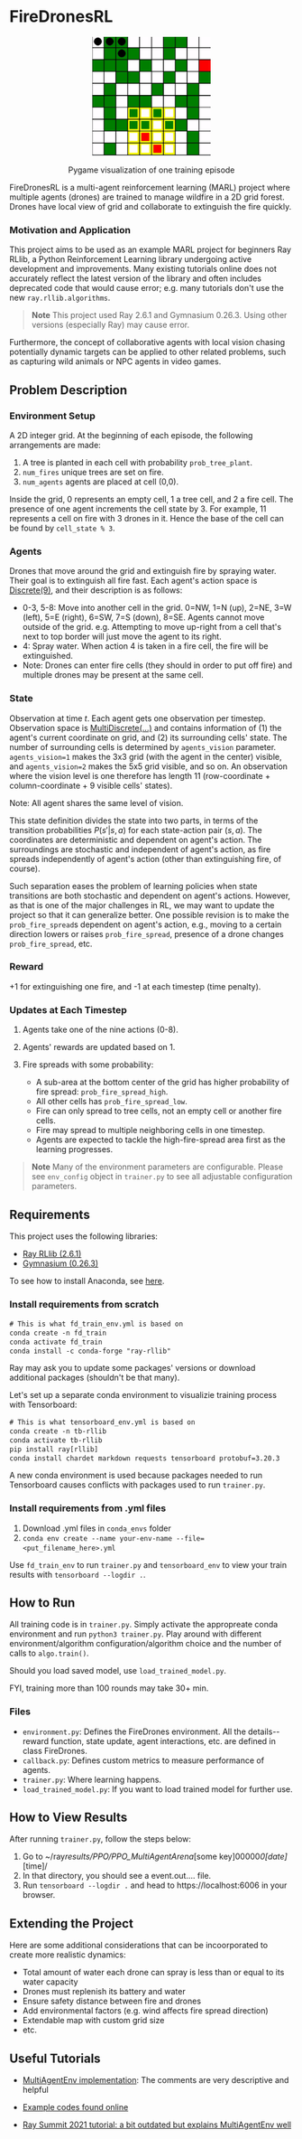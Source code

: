 # FireDronesRL

<p align='center'>
<img src="./training_example.gif" width="210" height="210" />
<p align='center'>Pygame visualization of one training episode</p>
</p>

FireDronesRL is a multi-agent reinforcement learning (MARL) project where multiple agents (drones) are trained to manage wildfire in a 2D grid forest. Drones have local view of grid and collaborate to extinguish the fire quickly.

### Motivation and Application

This project aims to be used as an example MARL project for beginners Ray RLlib, a Python Reinforcement Learning library undergoing active development and improvements. Many existing tutorials online does not accurately reflect the latest version of the library and often includes deprecated code that would cause error; e.g. many tutorials don't use the new `ray.rllib.algorithms`.

> **Note**
> This project used Ray 2.6.1 and Gymnasium 0.26.3. Using other versions (especially Ray) may cause error.

Furthermore, the concept of collaborative agents with local vision chasing potentially dynamic targets can be applied to other related problems, such as capturing wild animals or NPC agents in video games.

## Problem Description

### Environment Setup

A 2D integer grid. At the beginning of each episode, the following arrangements are made:

1. A tree is planted in each cell with probability `prob_tree_plant`.
2. `num_fires` unique trees are set on fire.
3. `num_agents` agents are placed at cell (0,0).

Inside the grid, 0 represents an empty cell, 1 a tree cell, and 2 a fire cell. The presence of one agent increments the cell state by 3. For example, 11 represents a cell on fire with 3 drones in it. Hence the base of the cell can be found by `cell_state % 3`.

### Agents

Drones that move around the grid and extinguish fire by spraying water. Their goal is to extinguish all fire fast. Each agent's action space is [Discrete(9)](https://gymnasium.farama.org/api/spaces/fundamental/#discrete), and their description is as follows:

-   0-3, 5-8: Move into another cell in the grid. 0=NW, 1=N (up), 2=NE, 3=W (left), 5=E (right), 6=SW, 7=S (down), 8=SE. Agents cannot move outside of the grid. e.g. Attempting to move up-right from a cell that's next to top border will just move the agent to its right.
-   4: Spray water. When action 4 is taken in a fire cell, the fire will be extinguished.
-   Note: Drones can enter fire cells (they should in order to put off fire) and multiple drones may be present at the same cell.

### State

Observation at time $t$. Each agent gets one observation per timestep. Observation space is [MultiDiscrete(...)](https://gymnasium.farama.org/api/spaces/fundamental/#multidiscrete) and contains information of (1) the agent's current coordinate on grid, and (2) its surrounding cells' state. The number of surrounding cells is determined by `agents_vision` parameter. `agents_vision=1` makes the 3x3 grid (with the agent in the center) visible, and `agents_vision=2` makes the 5x5 grid visible, and so on. An observation where the vision level is one therefore has length 11 (row-coordinate + column-coordinate + 9 visible cells' states).

Note: All agent shares the same level of vision.

This state definition divides the state into two parts, in terms of the transition probabilities $P(s'|s,a)$ for each state-action pair $(s,a)$. The coordinates are deterministic and dependent on agent's action. The surroundings are stochastic and independent of agent's action, as fire spreads independently of agent's action (other than extinguishing fire, of course).

Such separation eases the problem of learning policies when state transitions are both stochastic and dependent on agent's actions. However, as that is one of the major challenges in RL, we may want to update the project so that it can generalize better. One possible revision is to make the `prob_fire_spread`s dependent on agent's action, e.g., moving to a certain direction lowers or raises `prob_fire_spread`, presence of a drone changes `prob_fire_spread`, etc.

### Reward

+1 for extinguishing one fire, and -1 at each timestep (time penalty).

### Updates at Each Timestep

1. Agents take one of the nine actions (0-8).
2. Agents' rewards are updated based on 1.
3. Fire spreads with some probability:

    - A sub-area at the bottom center of the grid has higher probability of fire spread: `prob_fire_spread_high`.
    - All other cells has `prob_fire_spread_low`.
    - Fire can only spread to tree cells, not an empty cell or another fire cells.
    - Fire may spread to multiple neighboring cells in one timestep.
    - Agents are expected to tackle the high-fire-spread area first as the learning progresses.

> **Note**
> Many of the environment parameters are configurable. Please see `env_config` object in `trainer.py` to see all adjustable configuration parameters.

## Requirements

This project uses the following libraries:

-   [Ray RLlib (2.6.1)](https://docs.ray.io/en/latest/rllib/index.html)
-   [Gymnasium (0.26.3)](https://gymnasium.farama.org/)

To see how to install Anaconda, see [here](https://docs.anaconda.com/free/anaconda/install/).

### Install requirements from scratch

```
# This is what fd_train_env.yml is based on
conda create -n fd_train
conda activate fd_train
conda install -c conda-forge "ray-rllib"
```

Ray may ask you to update some packages' versions or download additional packages (shouldn't be that many).

Let's set up a separate conda environment to visualizie training process with Tensorboard:

```
# This is what tensorboard_env.yml is based on
conda create -n tb-rllib
conda activate tb-rllib
pip install ray[rllib]
conda install chardet markdown requests tensorboard protobuf=3.20.3
```

A new conda environment is used because packages needed to run Tensorboard causes conflicts with packages used to run `trainer.py`.

### Install requirements from .yml files

1. Download .yml files in `conda_envs` folder
2. `conda env create --name your-env-name --file=<put_filename_here>.yml`

Use `fd_train_env` to run `trainer.py` and `tensorboard_env` to view your train results with `tensorboard --logdir .`.

## How to Run

All training code is in `trainer.py`. Simply activate the appropreate conda environment and run `python3 trainer.py`. Play around with different environment/algorithm configuration/algorithm choice and the number of calls to `algo.train()`.

Should you load saved model, use `load_trained_model.py`.

FYI, training more than 100 rounds may take 30+ min.

### Files

-   `environment.py`: Defines the FireDrones environment. All the details--reward function, state update, agent interactions, etc. are defined in class FireDrones.
-   `callback.py`: Defines custom metrics to measure performance of agents.
-   `trainer.py`: Where learning happens.
-   `load_trained_model.py`: If you want to load trained model for further use.

## How to View Results

After running `trainer.py`, follow the steps below:

1. Go to ~/ray*results/PPO/PPO_MultiAgentArena*[some key]00000*0[date]*[time]/
2. In that directory, you should see a event.out.... file.
3. Run `tensorboard --logdir .` and head to https://localhost:6006 in your browser.

## Extending the Project

Here are some additional considerations that can be incoorporated to create more realistic dynamics:

-   Total amount of water each drone can spray is less than or equal to its water capacity
-   Drones must replenish its battery and water
-   Ensure safety distance between fire and drones
-   Add environmental factors (e.g. wind affects fire spread direction)
-   Extendable map with custom grid size
-   etc.

## Useful Tutorials

-   [MultiAgentEnv implementation](https://docs.ray.io/en/latest/_modules/ray/rllib/env/multi_agent_env.html#main-content): The comments are very descriptive and helpful

-   [Example codes found online](./examples/)

-   [Ray Summit 2021 tutorial: a bit outdated but explains MultiAgentEnv well](https://github.com/sven1977/rllib_tutorials/blob/main/ray_summit_2021/tutorial_notebook.ipynb)
